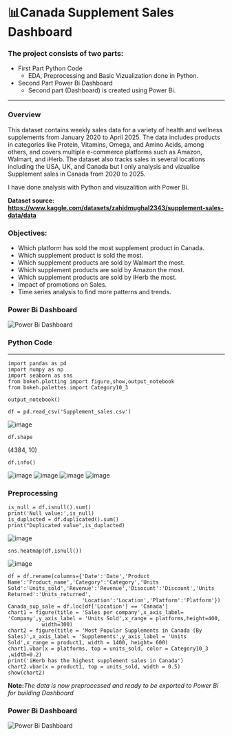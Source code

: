 # 📊Canada Supplement Sales Dashboard
### The project consists of two parts:
+ First Part Python Code
  + EDA, Preprocessing and Basic Vizualization done in Python.
+ Second Part Power Bi Dashboard
  + Second part (Dashboard) is created using Power Bi.
---------
### Overview
This dataset contains weekly sales data for a variety of health and wellness supplements from January 2020 to April 2025. The data includes products in categories like Protein, Vitamins, Omega, and Amino Acids, among others, and covers multiple e-commerce platforms such as Amazon, Walmart, and iHerb. The dataset also tracks sales in several locations including the USA, UK, and Canada but I only analysis and vizualise Supplement sales in Canada from 2020 to 2025.

I have done analysis with Python and visuzalition with Power Bi.

<b> Dataset source: https://www.kaggle.com/datasets/zahidmughal2343/supplement-sales-data/data </b>
### Objectives: 
+ Which platform has sold the most supplement product in Canada.
+ Which supplement product is sold the most.
+ Which supplement products are sold by Walmart the most.
+ Which supplement products are sold by Amazon the most.
+ Which supplement products are sold by iHerb the most.
+ Impact of promotions on Sales.
+ Time series analysis to find more patterns and trends.


### Power Bi Dashboard
![Power Bi Dashboard](https://github.com/user-attachments/assets/3798c0d7-3c5d-4caa-a08d-16ba7d79ad77)

### Python Code
--------------------

```
import pandas as pd
import numpy as np
import seaborn as sns
from bokeh.plotting import figure,show,output_notebook
from bokeh.palettes import Category10_3

output_notebook()
```

```
df = pd.read_csv('Supplement_sales.csv')
```
![image](https://github.com/user-attachments/assets/44aadf3f-88f2-48af-a227-7ff1b81a872c)

```
df.shape
```
(4384, 10)

```
df.info()
```
![image](https://github.com/user-attachments/assets/433e1a62-961c-4c5f-a8f7-383e40515d8c)
![image](https://github.com/user-attachments/assets/caaed6be-b4ae-48ca-af40-4d723ea4041d)
![image](https://github.com/user-attachments/assets/fd0a48b7-d8dc-42a7-84d4-f7898921184a)
![image](https://github.com/user-attachments/assets/b46732a8-d6cf-4ba5-89be-78a0824a5d9b)

### Preprocessing
```
is_null = df.isnull().sum()
print('Null value:',is_null)
is_duplacted = df.duplicated().sum()
print("Duplicated value",is_duplacted)

```
![image](https://github.com/user-attachments/assets/accd31b9-ec53-45cb-b0ff-fbecc542dde9)

```
sns.heatmap(df.isnull())
```

![image](https://github.com/user-attachments/assets/e9175c6f-dfa0-446e-9ae9-1c2144b8fa5d)

```
df = df.rename(columns={'Date':'Date','Product Name':'Product_name','Category':'Category','Units Sold':'Units_sold','Revenue':'Revenue','Disocunt':'Discount','Units Returned':'Units_returned',
                        'Location':'Location','Platform':'Platform'})
Canada_sup_sale = df.loc[df['Location'] == 'Canada']
chart1 = figure(title = 'Sales per company',x_axis_label= 'Company',y_axis_label = 'Units Sold',x_range = platforms,height=400, 
           width=300)
chart2 = figure(title = 'Most Popular Supplements in Canada (By Sales)',x_axis_label = 'Supplements',y_axis_label = 'Units Sold',x_range = product1, width = 1400, height= 600)
chart1.vbar(x = platforms, top = units_sold, color = Category10_3 ,width=0.2)
print('iHerb has the highest supplement sales in Canada')
chart2.vbar(x = product1, top = units_sold, width = 0.5)
show(chart2)
```

<b>Note:</b>*The data is now preprocessed and ready to be exported to Power Bi for building Dashboard*
### Power Bi Dashboard
![Power Bi Dashboard](https://github.com/user-attachments/assets/3798c0d7-3c5d-4caa-a08d-16ba7d79ad77)

